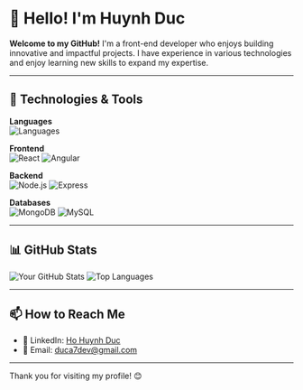 # 👋 Hello! I'm Huynh Duc

**Welcome to my GitHub!** I'm a front-end developer who enjoys building innovative and impactful projects. I have experience in various technologies and enjoy learning new skills to expand my expertise.

---


## 🔧 Technologies & Tools

**Languages**  
![Languages](https://img.shields.io/badge/-JavaScript-yellow?style=flat&logo=javascript) 

**Frontend**  
![React](https://img.shields.io/badge/-React-blue?style=flat&logo=react) ![Angular](https://img.shields.io/badge/-Angular-red?style=flat&logo=angular)

**Backend**  
![Node.js](https://img.shields.io/badge/-Node.js-green?style=flat&logo=node.js) ![Express](https://img.shields.io/badge/-Express-gray?style=flat&logo=express)

**Databases**  
![MongoDB](https://img.shields.io/badge/-MongoDB-green?style=flat&logo=mongodb) ![MySQL](https://img.shields.io/badge/-MySQL-blue?style=flat&logo=mysql)

---

## 📊 GitHub Stats

![Your GitHub Stats](https://github-readme-stats.vercel.app/api?username=duca7&show_icons=true&theme=dracula)
![Top Languages](https://github-readme-stats.vercel.app/api/top-langs/?username=duca7&layout=compact&theme=dracula)

---

## 📫 How to Reach Me

- 💼 LinkedIn: [Ho Huynh Duc](https://www.linkedin.com/in/hohuynhduc/)
- 📧 Email: duca7dev@gmail.com

---

Thank you for visiting my profile! 😊
